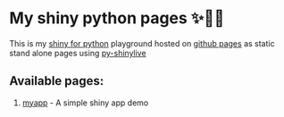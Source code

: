# My shiny python pages ✨🐍📑

This is my [shiny for python][shiny] playground hosted on [github pages][github] as static stand alone pages using [py-shinylive][py-shinylive]

## Available pages:
1. [myapp][myapp] - A simple shiny app demo

<!-- External Links -->
[shiny]: https://shiny.posit.co/py/
[github]: https://pages.github.com/
[py-shinylive]: https://github.com/posit-dev/py-shinylive

<!-- Local Links -->
[myapp]: https://lmkawakami.github.io/shiny_python_pages/site/myapp/index.html
